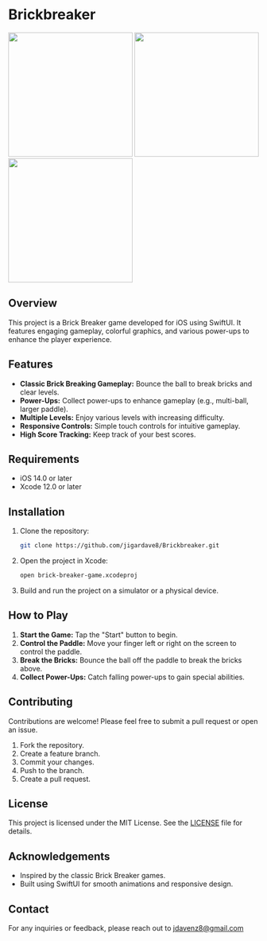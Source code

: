 
# Brickbreaker
<img src="https://github.com/user-attachments/assets/f8b8fd7b-1e68-474c-ae7a-b0d1948ea328" width="250" />
<img src="https://github.com/user-attachments/assets/b06e4900-20a2-4458-9e2a-a3009fe02f41" width="250" />
<img src="https://github.com/user-attachments/assets/7ea7984c-930e-4a9a-b397-325dff3bb50b" width="250" />



## Overview

This project is a Brick Breaker game developed for iOS using SwiftUI. It features engaging gameplay, colorful graphics, and various power-ups to enhance the player experience.

## Features

- **Classic Brick Breaking Gameplay:** Bounce the ball to break bricks and clear levels.
- **Power-Ups:** Collect power-ups to enhance gameplay (e.g., multi-ball, larger paddle).
- **Multiple Levels:** Enjoy various levels with increasing difficulty.
- **Responsive Controls:** Simple touch controls for intuitive gameplay.
- **High Score Tracking:** Keep track of your best scores.

## Requirements

- iOS 14.0 or later
- Xcode 12.0 or later

## Installation

1. Clone the repository:
   ```bash
   git clone https://github.com/jigardave8/Brickbreaker.git
   ```
2. Open the project in Xcode:
   ```bash
   open brick-breaker-game.xcodeproj
   ```
3. Build and run the project on a simulator or a physical device.

## How to Play

1. **Start the Game:** Tap the "Start" button to begin.
2. **Control the Paddle:** Move your finger left or right on the screen to control the paddle.
3. **Break the Bricks:** Bounce the ball off the paddle to break the bricks above.
4. **Collect Power-Ups:** Catch falling power-ups to gain special abilities.

## Contributing

Contributions are welcome! Please feel free to submit a pull request or open an issue.

1. Fork the repository.
2. Create a feature branch.
3. Commit your changes.
4. Push to the branch.
5. Create a pull request.

## License

This project is licensed under the MIT License. See the [LICENSE](LICENSE) file for details.

## Acknowledgements

- Inspired by the classic Brick Breaker games.
- Built using SwiftUI for smooth animations and responsive design.

## Contact

For any inquiries or feedback, please reach out to jdavenz8@gmail.com
```

